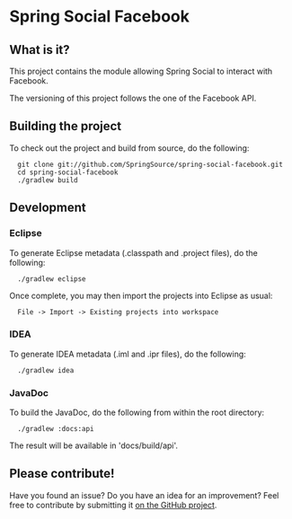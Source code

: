# Spring Social Facebook

## What is it?

This project contains the module allowing Spring Social to interact with Facebook.

The versioning of this project follows the one of the Facebook API.

## Building the project

To check out the project and build from source, do the following:

  ```
    git clone git://github.com/SpringSource/spring-social-facebook.git
    cd spring-social-facebook
    ./gradlew build
  ```

## Development

### Eclipse

To generate Eclipse metadata (.classpath and .project files), do the following:

  ```
    ./gradlew eclipse
  ```

Once complete, you may then import the projects into Eclipse as usual:

  ```
    File -> Import -> Existing projects into workspace
  ```

### IDEA

To generate IDEA metadata (.iml and .ipr files), do the following:

  ```
    ./gradlew idea
  ```

### JavaDoc

To build the JavaDoc, do the following from within the root directory:

  ```
    ./gradlew :docs:api
  ```

The result will be available in 'docs/build/api'.

## Please contribute!

Have you found an issue? Do you have an idea for an improvement? Feel free to contribute by submitting it [on the GitHub project](https://github.com/ppodgorsek/spring-social-facebook/issues).
